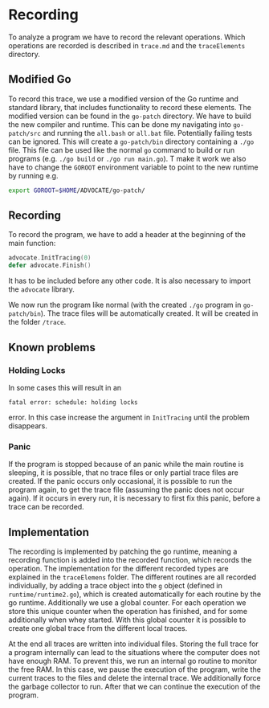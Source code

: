 # Recording

To analyze a program we have to record the relevant operations. Which operations are recorded is described in `trace.md` and the `traceElements` directory.

## Modified Go

To record this trace, we use a modified version of the Go runtime and standard library, that includes functionality to record these elements. The modified version can be found in the `go-patch` directory. We have to build the new compiler and runtime. This can be done my navigating into `go-patch/src` and running the `all.bash` or `all.bat` file. Potentially failing tests can be ignored. This will create a `go-patch/bin` directory containing a `./go` file. This file can be used like the normal `go` command to build or run programs (e.g. `./go build` or `./go run main.go`). T make it work we also have to change the `GOROOT` environment variable to point to the new runtime by running e.g.

```bash
export GOROOT=$HOME/ADVOCATE/go-patch/
```

## Recording

To record the program, we have to add a header at the beginning of the main function:

```go
advocate.InitTracing(0)
defer advocate.Finish()
```

It has to be included before any other code. It is also necessary to import the `advocate` library. 

We now run the program like normal (with the created `./go` program in `go-patch/bin`). The trace files will be automatically created. It will be created in the folder `/trace`.

## Known problems

### Holding Locks

In some cases this will result in an

```
fatal error: schedule: holding locks
```

error. In this case increase the argument in `InitTracing` until
the problem disappears.

### Panic

If the program is stopped because of an panic while the main routine is
sleeping, it is possible, that no trace files or only partial trace files are
created. If the panic
occurs only occasional, it is possible to run the program again, to get
the trace file (assuming the panic does not occur again). If it occurs
in every run, it is necessary to first fix this panic, before a trace can
be recorded.

## Implementation
The recording is implemented by patching the go runtime, meaning a recording 
function is added into the recorded function, which records the operation.
The implementation for the different recorded types are explained in the `traceElemens`
folder. The different routines are all recorded individually, by adding a trace 
object into the `g` object (defined in `runtime/runtime2.go`), which is created 
automatically for each routine by the go runtime. Additionally we use a global 
counter. For each operation we store this unique counter when the operation
has finished, and for some additionally when whey started. With this global counter 
it is possible to create one global trace from the different local traces.

At the end all traces are written into individual files. Storing the full trace 
for a program internally can lead to the situations where the computer does not 
have enough RAM. To prevent this, we run an internal go routine to monitor the 
free RAM. In this case, we pause the execution of the program, write the current 
traces to the files and delete the internal trace. We additionally force the 
garbage collector to run. After that we can continue the execution of the 
program.